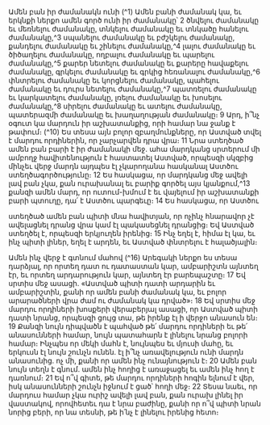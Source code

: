 
Ամեն բան իր ժամանակն ունի
(^1) Ամեն բանի ժամանակ կա, եւ երկնքի ներքո ամեն գործ ունի իր ժամանակը՝ 2 ծնվելու ժամանակը եւ մեռնելու
ժամանակը, տնկելու ժամանակը եւ տնկածը հանելու ժամանակը,^3 սպանելու ժամանակը եւ բժշկելու ժամանակը,
քանդելու ժամանակը եւ շինելու ժամանակը,^4 լալու ժամանակը եւ ծիծաղելու ժամանակը, ողբալու ժամանակը եւ
պարելու ժամանակը,^5 քարեր նետելու ժամանակը եւ քարերը հավաքելու ժամանակը, գրկելու ժամանակը եւ գրկից
հեռանալու ժամանակը,^6 փնտրելու ժամանակը եւ կորցնելու ժամանակը, պահելու ժամանակը եւ դուրս նետելու
ժամանակը,^7 պատռելու ժամանակը եւ կարկատելու ժամանակը, լռելու ժամանակը եւ խոսելու ժամանակը,^8 սիրելու
ժամանակը եւ ատելու ժամանակը, պատերազմի ժամանակը եւ խաղաղության ժամանակը։ 9 Արդ, ի՞նչ օգուտ կա
մարդուն իր աշխատանքից, որի համար նա ջանք է թափում։
(^10) Ես տեսա այն բոլոր զբաղմունքները, որ Աստված տվել է մարդու որդիներին, որ չարչարվեն դրա վրա։ 11 Նրա
ստեղծած ամեն բան բարի է իր ժամանակի մեջ. ահա մարդկանց սրտերում մի ամբողջ հավիտենություն է հաստատել
Աստված, որպեսզի սկզբից մինչեւ վերջ մարդն այդպես էլ չկարողանա հասկանալ Աստծու ստեղծագործությունը։ 12 Ես
հասկացա, որ մարդկանց մեջ ավելի լավ բան չկա, քան ուրախանալ եւ բարիք գործել այս կյանքում,^13 քանզի ամեն մարդ,
որ ուտում-խմում է եւ վայելում իր աշխատանքի բարի պտուղը, դա՛ է Աստծու պարգեւը։ 14 Ես հասկացա, որ Աստծու


ստեղծած ամեն բան պիտի մնա հավիտյան, որ ոչինչ հնարավոր չէ ավելացնել դրանց վրա կամ էլ պակասեցնել դրանցից։
Եվ Աստված ստեղծել է, որպեսզի երկյուղեն իրենից։ 15 Ինչ եղել է, հիմա էլ կա, եւ ինչ պիտի լիներ, եղել է արդեն, եւ Աստված
փնտրելու է հալածյալին։

Ամեն ինչ վերջ է գտնում մահով
(^16) Արեգակի ներքո ես տեսա դարձյալ, որ որտեղ դատ ու դատաստան կար, ամբարիշտն այնտեղ էր, եւ որտեղ
արդարություն կար, այնտեղ էր բարեպաշտը։ 17 Եվ սրտիս մեջ ասացի. «Աստված պիտի դատի արդարին եւ
ամբարիշտին, քանի որ ամեն բանի ժամանակ կա, եւ բոլոր արարածների վրա ժամ ու ժամանակ կա դրված»։ 18 Եվ սրտիս
մեջ մարդու որդիների խոսքերի վերաբերյալ ասացի, որ Աստված պիտի դատի նրանց, որպեսզի ցույց տա, թե իրենք էլ
ի վերջո անասուն են։ 19 Քանզի նույն դիպվածն է պահված թե՛ մարդու որդիների եւ թե՛ անասունների համար, նույն
պատահարն է լինելու նրանց բոլորի համար։ Ինչպես որ մեկի մահն է, նույնպես եւ մյուսի մահը, եւ երկուսն էլ նույն շունչն
ունեն. էլ ի՞նչ առավելություն ունի մարդն անասունից. ոչ մի, քանի որ ամեն ինչ ունայնություն է։ 20 Ամեն բան նույն տեղն
է գնում. ամեն ինչ հողից է առաջացել եւ ամեն ինչ հող է դառնում։ 21 Եվ ո՞վ գիտե, թե մարդու որդիների հոգին ելնում է
վեր, իսկ անասունների շունչն իջնում է ցած՝ հողի մեջ։ 22 Տեսա նաեւ, որ մարդուս համար չկա ուրիշ ավելի լավ բան, քան
ուրախ լինել իր վաստակով, որովհետեւ դա է նրա բաժինը, քանի որ ո՞վ պիտի նրան նորից բերի, որ նա տեսնի, թե ի՛նչ է
լինելու իրենից հետո։
